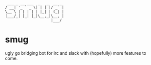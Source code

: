 
```
 ___ _ __ ___  _   _  __ _ 
/ __| '_ ` _ \| | | |/ _` |
\__ \ | | | | | |_| | (_| |
|___/_| |_| |_|\__,_|\__, |
                     |___/ 
```

# smug

ugly go bridging bot for irc and slack with (hopefully) more features to come.



